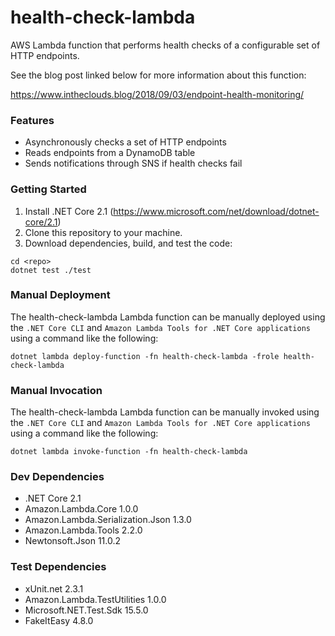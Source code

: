 # health-check-lambda

AWS Lambda function that performs health checks of a configurable set of HTTP endpoints.

See the blog post linked below for more information about this function:

https://www.intheclouds.blog/2018/09/03/endpoint-health-monitoring/

### Features

* Asynchronously checks a set of HTTP endpoints
* Reads endpoints from a DynamoDB table
* Sends notifications through SNS if health checks fail

### Getting Started

1. Install .NET Core 2.1 (https://www.microsoft.com/net/download/dotnet-core/2.1)
2. Clone this repository to your machine.
3. Download dependencies, build, and test the code:

```
cd <repo>
dotnet test ./test
```

### Manual Deployment

The health-check-lambda Lambda function can be manually deployed using the `.NET Core CLI` and `Amazon Lambda Tools for .NET Core applications` using a command like the following:

```
dotnet lambda deploy-function -fn health-check-lambda -frole health-check-lambda
```

### Manual Invocation

The health-check-lambda Lambda function can be manually invoked using the `.NET Core CLI` and `Amazon Lambda Tools for .NET Core applications` using a command like the following:

```
dotnet lambda invoke-function -fn health-check-lambda
```

### Dev Dependencies

* .NET Core 2.1
* Amazon.Lambda.Core 1.0.0
* Amazon.Lambda.Serialization.Json 1.3.0
* Amazon.Lambda.Tools 2.2.0
* Newtonsoft.Json 11.0.2

### Test Dependencies

* xUnit.net 2.3.1
* Amazon.Lambda.TestUtilities 1.0.0
* Microsoft.NET.Test.Sdk 15.5.0
* FakeItEasy 4.8.0